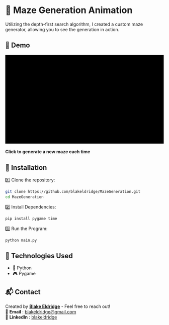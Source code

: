 # 🔦 Maze Generation Animation

Utilizing the depth-first search algorithm, I created a custom maze generator, allowing you to see the generation in action.

## 🎥 Demo
![Maze Generation Demo](demo.gif)

**Click to generate a new maze each time**

## 🚀 Installation
1️⃣ Clone the repository:  
```sh
git clone https://github.com/blakeldridge/MazeGeneration.git
cd MazeGeneration
```
2️⃣ Install Dependencies:
```sh
pip install pygame time
```
3️⃣ Run the Program:
```sh
python main.py
```

## 🔧 Technologies Used
- 🐍 Python
- 🎮 Pygame

## 📬 Contact
Created by **[Blake Eldridge](https://github.com/blakeldridge)** - Feel free to reach out! <br>
📧 **Email** : blakeldridge@gmail.com <br>
💼 **LinkedIn** : [blakeldridge](https://www.linkedin.com/in/blake-eldridge/)
